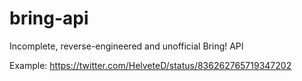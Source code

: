 # bring-api
Incomplete, reverse-engineered and unofficial Bring! API

Example: https://twitter.com/HelveteD/status/836262765719347202
